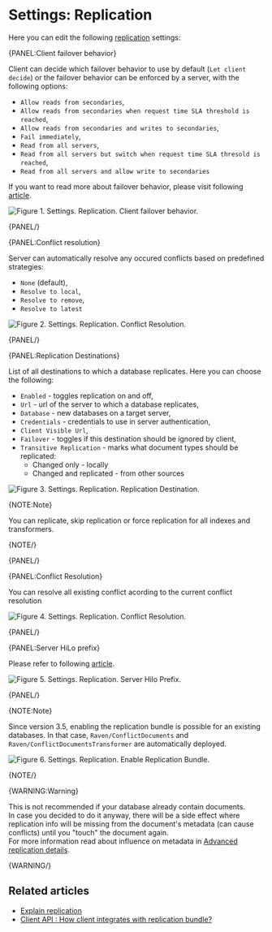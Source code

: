 # Settings: Replication

Here you can edit the following [replication](../../../server/scaling-out/replication/how-replication-works) settings:

{PANEL:Client failover behavior}

Client can decide which failover behavior to use by default (`Let client decide`) or the failover behavior can be enforced by a server, with the following options:

- `Allow reads from secondaries`,
- `Allow reads from secondaries when request time SLA threshold is reached`,
- `Allow reads from secondaries and writes to secondaries`,
- `Fail immediately`,
- `Read from all servers`,
- `Read from all servers but switch when request time SLA thresold is reached`,
- `Read from all servers and allow write to secondaries`

If you want to read more about failover behavior, please visit following [article](../../../client-api/bundles/how-client-integrates-with-replication-bundle#failover-behavior).

![Figure 1. Settings. Replication. Client failover behavior.](images/settings_replication-1.png)

{PANEL/}

{PANEL:Conflict resolution}

Server can automatically resolve any occured conflicts based on predefined strategies:

- `None` (default),
- `Resolve to local`,
- `Resolve to remove`,
- `Resolve to latest`

![Figure 2. Settings. Replication. Conflict Resolution.](images/settings_replication-2.png)

{PANEL/}

{PANEL:Replication Destinations}

List of all destinations to which a database replicates. Here you can choose the following:

- `Enabled` - toggles replication on and off,
- `Url` - url of the server to which a database replicates,
- `Database` - new databases on a target server,
- `Credentials` - credentials to use in server authentication,
- `Client Visible Url`,
- `Failover` - toggles if this destination should be ignored by client,
- `Transitive Replication` - marks what document types should be replicated:
	- Changed only - locally
	- Changed and replicated - from other sources
		
![Figure 3. Settings. Replication. Replication Destination.](images/settings_replication-3.png)

{NOTE:Note}

You can replicate, skip replication or force replication for all indexes and transformers.

{NOTE/}

{PANEL/}

{PANEL:Conflict Resolution}

You can resolve all existing conflict acording to the current conflict resolution

![Figure 4. Settings. Replication. Conflict Resolution.](images/settings_replication_conflict.png)

{PANEL/}

{PANEL:Server HiLo prefix}

Please refer to following [article](../../../client-api/bundles/how-client-integrates-with-replication-bundle#custom-document-id-generation).

![Figure 5. Settings. Replication. Server Hilo Prefix.](images/settings_replication-4.png)

{PANEL/}

{NOTE:Note}

Since version 3.5, enabling the replication bundle is possible for an existing databases. In that case, `Raven/ConflictDocuments` and `Raven/ConflictDocumentsTransformer` are automatically deployed.

![Figure 6. Settings. Replication. Enable Replication Bundle.](images/settings_replication-5.png)

{NOTE/}

{WARNING:Warning}

This is not recommended if your database already contain documents.   
In case you decided to do it anyway, there will be a side effect where replication info will be missing from the document's metadata (can cause conflicts)
until you "touch" the document again.    
For more information read about influence on metadata in [Advanced replication details](../../../server/kb/advanced-replication-details).

{WARNING/}



## Related articles

- [Explain replication](../../../studio/overview/status/debug/explain-replication)
- [Client API : How client integrates with replication bundle?](../../../client-api/bundles/how-client-integrates-with-replication-bundle)
